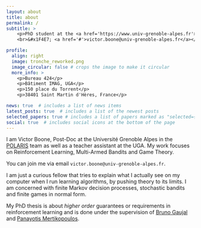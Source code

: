 ```yaml
---
layout: about
title: about
permalink: /
subtitle: >
    <p>PhD student at the <a href='https://www.univ-grenoble-alpes.fr'>Université Grenoble Alpes</a>.
    <br>&#x1F4E7; <a href='#'>victor.boone@univ-grenoble-alpes.fr</a></p>

profile:
  align: right
  image: tronche_reworked.png
  image_circular: false # crops the image to make it circular
  more_info: >
    <p>Bureau 424</p>
    <p>Bâtiment IMAG, UGA</p>
    <p>150 place du Torrent</p>
    <p>38401 Saint Martin d'Hères, France</p>

news: true  # includes a list of news items
latest_posts: true  # includes a list of the newest posts
selected_papers: true # includes a list of papers marked as "selected={true}"
social: true  # includes social icons at the bottom of the page
---
```



I am Victor Boone, Post-Doc at the Université Grenoble Alpes in the [POLARIS](https://www.inria.fr/fr/polaris) team as well as a teacher assistant at the UGA. 
My work focuses on Reinforcement Learning, Multi-Armed Bandits and Game Theory.

You can join me via email `victor.boone@univ-grenoble-alpes.fr`. 

I am just a curious fellow that tries to explain what I actually see on my computer when I run learning algorithms, by pushing theory to its limits. 
I am concerned with finite Markov decision processes, stochastic bandits and finite games in normal form. 

My PhD thesis is about *higher order* guarantees or requirements in reinforcement learning and is done under the supervision of [Bruno Gaujal](https://team.inria.fr/polaris/members/bruno-gaujal/) and [Panayotis Mertikopoulos](https://polaris.imag.fr/panayotis.mertikopoulos/).
